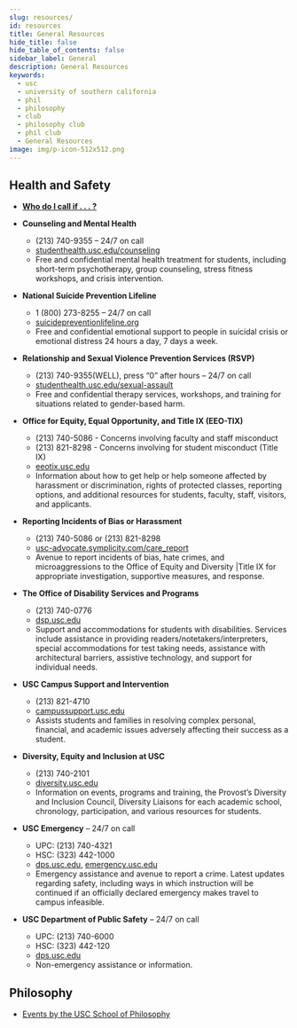 ```yaml
---
slug: resources/
id: resources
title: General Resources
hide_title: false
hide_table_of_contents: false
sidebar_label: General
description: General Resources
keywords:
  - usc
  - university of southern california
  - phil
  - philosophy
  - club
  - philosophy club
  - phil club
  - General Resources
image: img/p-icon-512x512.png
---
```


## Health and Safety

- [**Who do I call if . . . ?**](https://ooc.usc.edu/who-do-i-call-if/)

- **Counseling and Mental Health**
  - (213) 740-9355 – 24/7 on call
  - [studenthealth.usc.edu/counseling](https://studenthealth.usc.edu/counseling/)
  - Free and confidential mental health treatment for students, including short-term psychotherapy, group counseling,
    stress fitness workshops, and crisis intervention.
- **National Suicide Prevention Lifeline**
  - 1 (800) 273-8255 – 24/7 on call
  - [suicidepreventionlifeline.org](https://suicidepreventionlifeline.org/)
  - Free and confidential emotional support to people in suicidal crisis or emotional distress 24 hours a day, 7 days a week.
- **Relationship and Sexual Violence Prevention Services (RSVP)**
  - (213) 740-9355(WELL), press “0” after hours – 24/7 on call
  - [studenthealth.usc.edu/sexual-assault](https://studenthealth.usc.edu/sexual-assault/)
  - Free and confidential therapy services, workshops, and training for situations related to gender-based harm.
- **Office for Equity, Equal Opportunity, and Title IX (EEO-TIX)**
  - (213) 740-5086 - Concerns involving faculty and staff misconduct
  - (213) 821-8298 - Concerns involving for student misconduct (Title IX)
  - [eeotix.usc.edu](https://eeotix.usc.edu/)
  - Information about how to get help or help someone affected by harassment or discrimination, rights of protected classes, reporting options, and additional resources for students, faculty, staff, visitors, and applicants.
- **Reporting Incidents of Bias or Harassment**
  - (213) 740-5086 or (213) 821-8298
  - [usc-advocate.symplicity.com/care_report](https://usc-advocate.symplicity.com/care_report)
  - Avenue to report incidents of bias, hate crimes, and microaggressions to the Office of Equity and Diversity |Title IX for appropriate investigation, supportive measures, and response.
- **The Office of Disability Services and Programs**
  - (213) 740-0776
  - [dsp.usc.edu](https://dsp.usc.edu/)
  - Support and accommodations for students with disabilities. Services include assistance in providing
    readers/notetakers/interpreters, special accommodations for test taking needs, assistance with architectural
    barriers, assistive technology, and support for individual needs.
- **USC Campus Support and Intervention**
  - (213) 821-4710
  - [campussupport.usc.edu](https://campussupport.usc.edu/)
  - Assists students and families in resolving complex personal, financial, and academic issues adversely affecting their success as a student.
- **Diversity, Equity and Inclusion at USC**
  - (213) 740-2101
  - [diversity.usc.edu](https://diversity.usc.edu/)
  - Information on events, programs and training, the Provost’s Diversity and Inclusion Council, Diversity Liaisons for each academic school, chronology, participation, and various resources for students.
- **USC Emergency** – 24/7 on call
  - UPC: (213) 740-4321
  - HSC: (323) 442-1000
  - [dps.usc.edu](https://dps.usc.edu/), [emergency.usc.edu](https://emergency.usc.edu/)
  - Emergency assistance and avenue to report a crime. Latest updates regarding safety, including ways in which instruction will be continued if an officially declared emergency makes travel to campus infeasible.
- **USC Department of Public Safety** – 24/7 on call
  - UPC: (213) 740-6000
  - HSC: (323) 442-120
  - [dps.usc.edu](https://dps.usc.edu/)
  - Non-emergency assistance or information.

## Philosophy

- [Events by the USC School of Philosophy](https://dornsife.usc.edu/phil/events/)
